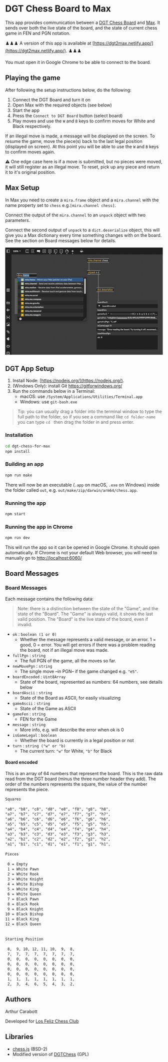 # DGT Chess Board to Max

This app provides communication between a [DGT Chess Board](https://dgtshop.com/) and [Max](https://cycling74.com/). It sends over both the live state of the board, and the state of current chess game in FEN and PGN notation.

♟️♟️♟️ A version of this app is available at [https://dgt2max.netlify.app/](https://dgt2max.netlify.app/). ♟️♟️♟️

You must open it in Google Chrome to be able to connect to the board.

## Playing the game

After following the setup instructions below, do the following:

1. Connect the DGT Board and turn it on
2. Open Max with the required objects (see below)
3. Start the app
4. Press the `Connect to DGT Board` button (select board)
5. Play moves and use the `W` and `B` keys to confirm moves for White and Black respectively.

If an illegal move is made, a message will be displayed on the screen. To resume the game, move the piece(s) back to the last legal position (displayed on screen). At this point you will be able to use the `W` and `B` keys to confirm moves again.

:warning: One edge case here is if a move is submitted, but no pieces were moved, it will still register as an illegal move. To reset, pick up any piece and return it to it's original position.

## Max Setup

In Max you need to create a `mira.frame` object and a `mira.channel` with the name property set to `chess` e.g.`[mira.channel chess]`.

Connect the output of the `mira.channel` to an `unpack` object with two parameters.

Connect the second output of `unpack` to a `dict.deserialize` object, this will give you a Max dictionary every time something changes with on the board. See the section on Board messages below for details.

![Max Setup](assets/max.jpg)

## DGT App Setup

1. Install Node: [https://nodejs.org/](https://nodejs.org/).
2. (Windows Only): install Git https://gitforwindows.org/
3. Run the commands below in a Terminal:
    - macOS: use `/System/Applications/Utilities/Terminal.app`
    - Windows: use `git-bash.exe`

> Tip: you can usually drag a folder into the terminal window to type the full path to the folder, so if you see a command like `cd folder-name` you can type `cd ` then drag the folder in and press enter.

### Installation

```sh
cd dgt-chess-for-max
npm install
```

### Building an app

```sh
npm run make
```

There will now be an executable (`.app` on macOS, `.exe` on Windows) inside the folder called `out`, e.g. `out/make/zip/darwin/arm64/chess.app`.

### Running the app

```sh
npm start
```

### Running the app in Chrome

```sh
npm run dev
```

This will run the app so it can be opened in Google Chrome. It should open automatically. If Chrome is not your default Web browser, you will need to manually go to [http://localhost:6060/](http://localhost:6060/)

## Board Messages

### Board Messages

Each message contains the following data:

> Note: there is a distinction between the state of the "Game", and the state of the "Board". The "Game" is always valid, it shows the last valid position. The "Board" is the live state of the board, even if invalid.

- `ok` : `boolean (1 or 0)`
    - Whether the message represents a valid message, or an error. 1 = good, 0 = error. You will get errors if there was a problem reading the board, not if an illegal move was made.
- `fullPgn` : `string`
    - The full PGN of the game, all the moves so far.
- `newMovePgn` : `string`
    - The single move –in PGN– if the game changed e.g. `"e5"`.
- `boardEncoded` : `Uint8Array`
    - State of the board, represented as numbers: 64 numbers, see details below
- `boardAscii` : `string`
    - State of the Board as ASCII, for easily visualizing
- `gameAscii` : `string`
    - State of the Game as ASCII
- `gameFen` : `string`
    - FEN for the Game
- `message` : `string`
    - More info, e.g. will describe the error when ok is 0
- `isGameLegal` : `boolean`
    - Whether the board is currently in a legal position or not
- `turn` : `string ("w" or "b)`
    - The current turn: `"w"` for White, `"b"` for Black

#### Board encoded

This is an array of 64 numbers that represent the board. This is the raw data read from the DGT board (minus the three number header they add). The order of the numbers represents the square, the value of the number represents the piece.

```
Squares

"a8", "b8", "c8", "d8", "e8", "f8", "g8", "h8",
"a7", "b7", "c7", "d7", "e7", "f7", "g7", "h7",
"a6", "b6", "c6", "d6", "e6", "f6", "g6", "h6",
"a5", "b5", "c5", "d5", "e5", "f5", "g5", "h5",
"a4", "b4", "c4", "d4", "e4", "f4", "g4", "h4",
"a3", "b3", "c3", "d3", "e3", "f3", "g3", "h3",
"a2", "b2", "c2", "d2", "e2", "f2", "g2", "h2",
"a1", "b1", "c1", "d1", "e1", "f1", "g1", "h1",

Pieces

 0 = Empty
 1 = White Pawn
 2 = White Rook
 3 = White Knight
 4 = White Bishop
 5 = White King
 6 = White Queen
 7 = Black Pawn
 8 = Black Rook
 9 = Black Knight
10 = Black Bishop
11 = Black King
12 = Black Queen


Starting Position

 8,  9, 10, 12, 11, 10,  9,  8,
 7,  7,  7,  7,  7,  7,  7,  7,
 0,  0,  0,  0,  0,  0,  0,  0,
 0,  0,  0,  0,  0,  0,  0,  0,
 0,  0,  0,  0,  0,  0,  0,  0,
 0,  0,  0,  0,  0,  0,  0,  0,
 1,  1,  1,  1,  1,  1,  1,  1,
 2,  3,  4,  6,  5,  4,  3,  2,
```

## Authors

Arthur Carabott

Developed for [Los Feliz Chess Club](https://www.instagram.com/losfelizchessclub/)

## Libraries

- [chess.js](https://github.com/jhlywa/chess.js) (BSD-2)
- Modified version of [DGTChess](https://github.com/fnogatz/dgtchess/) (GPL)
